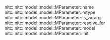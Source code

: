 nitc::nitc::model::model::MParameter::name
nitc::nitc::model::model::MParameter::mtype
nitc::nitc::model::model::MParameter::is_vararg
nitc::nitc::model::model::MParameter::resolve_for
nitc::nitc::model::model::MParameter::model
nitc::nitc::model::model::MParameter::init
